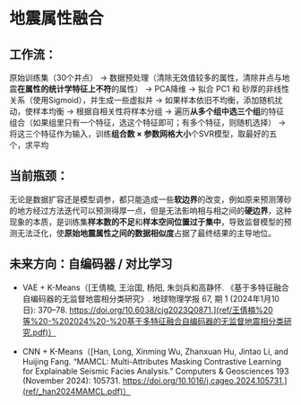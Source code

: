 # 地震属性融合

## 工作流：

原始训练集（30个井点）
→ 数据预处理（清除无效值较多的属性，清除井点与地震**在属性的统计学特征上不符**的属性）
→ PCA降维 → 拟合 PC1 和 砂厚的非线性关系（使用Sigmoid），并生成一些虚拟井
→ 如果样本依旧不均衡，添加随机扰动，使样本均衡
→ 根据自相关性将样本分组
→ 遍历**从多个组中选三个组**的特征组合（如果组里只有一个特征，选这个特征即可；有多个特征，则随机选择）
→ 将这三个特征作为输入，训练**组合数 × 参数网格大小**个SVR模型，取最好的五个，求平均

## 当前瓶颈：

无论是数据扩容还是模型调参，都只能造成一些**软边界**的改变，例如原来预测薄砂的地方经过方法迭代可以预测得厚一点，但是无法影响相与相之间的**硬边界**，这种现象的本质，是训练集**样本数的不足**和**样本空间位置过于集中**，导致监督模型的预测无法泛化，使**原始地震属性之间的数据相似度**占据了最终结果的主导地位。

## 未来方向：自编码器 / 对比学习

- VAE + K-Means（[王倩楠, 王治国, 杨阳, 朱剑兵和高静怀. 《基于多特征融合自编码器的无监督地震相分类研究》. 地球物理学报 67, 期 1 (2024年1月10日): 370–78. https://doi.org/10.6038/cjg2023Q0871.](ref/王倩楠%20等%20-%202024%20-%20基于多特征融合自编码器的无监督地震相分类研究.pdf)）

- CNN + K-Means（[Han, Long, Xinming Wu, Zhanxuan Hu, Jintao Li, and Huijing Fang. “MAMCL: Multi-Attributes Masking Contrastive Learning for Explainable Seismic Facies Analysis.” Computers & Geosciences 193 (November 2024): 105731. https://doi.org/10.1016/j.cageo.2024.105731.](ref/_han2024MAMCL.pdf)）
